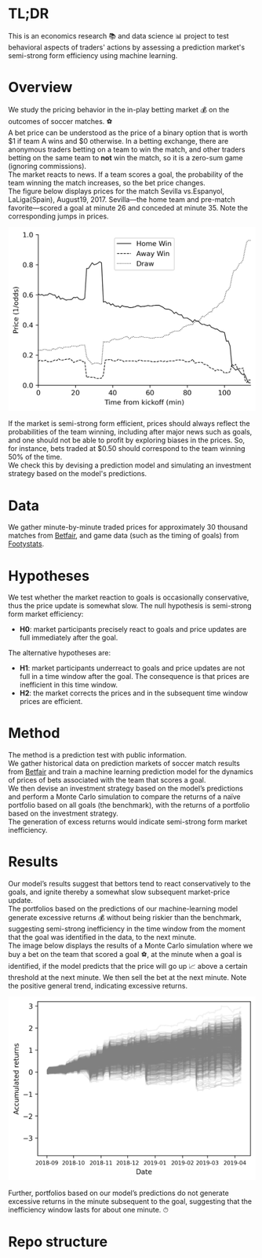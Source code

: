 # TL;DR

This is an economics research 📚 and data science 📊 project to test behavioral aspects of traders' actions by assessing a prediction market's semi-strong form efficiency using machine learning.  

# Overview
We study the pricing behavior in the in-play betting market 💰 on the outcomes of soccer matches. ⚽  
A bet price can be understood as the price of a binary option that is worth $1 if team A wins and $0 otherwise.
In a betting exchange, there are anonymous traders betting on a team to win the match, and other traders betting on the same team to **not** win the match, so it is a zero-sum game (ignoring commissions).  
The market reacts to news. If a team scores a goal, the probability of the team winning the match increases, so the bet price changes.  
The figure below displays prices for the match Sevilla vs.Espanyol, LaLiga(Spain), August19, 2017. Sevilla&mdash;the home team and pre-match favorite&mdash;scored a goal at minute 26 and conceded at minute 35. Note the corresponding jumps in prices.   

<img src="img/sevilla_espanyol.png" width="600">

If the market is semi-strong form efficient, prices should always reflect the probabilities of the team winning, including after major news such as goals, and one should not be able to profit by exploring biases in the prices. So, for instance, bets traded at $0.50 should correspond to the team winning 50% of the time.  
We check this by devising a prediction model and simulating an investment strategy based on the model's predictions.

# Data
We gather minute-by-minute traded prices for approximately 30 thousand matches from [Betfair](https://www.betfair.com), and game data (such as the timing of goals) from [Footystats](https://footystats.org/).

# Hypotheses
We test whether the market reaction to goals is occasionally conservative, thus the price update is somewhat slow. The null hypothesis is semi-strong form market efficiency:  
- **H0**: market participants precisely react to goals and price updates are full immediately after the goal.  

The alternative hypotheses are:  
- **H1**: market participants underreact to goals and price updates are not full in a time window after the goal. The consequence is that prices are inefficient in this time window.  
- **H2**: the market corrects the prices and in the subsequent time window prices are efficient. 

# Method
The method is a prediction test with public information.  
We gather historical data on prediction markets of soccer match results from [Betfair](https://www.betfair.com) and train a machine learning prediction model for the dynamics of prices of bets associated with the team that scores a goal.  
We then devise an investment strategy based on the model’s predictions and perform a Monte Carlo simulation to compare the returns of a naïve portfolio based on all goals (the benchmark), with the returns of a portfolio based on the investment strategy.  
The generation of excess returns would indicate semi-strong form market inefficiency. 
# Results
Our model’s results suggest that bettors tend to react conservatively to the goals, and ignite thereby a somewhat slow subsequent market-price update.  
The portfolios based on the predictions of our machine-learning model generate excessive returns 💰 without being riskier than the benchmark, suggesting semi-strong inefficiency in the time window from the moment that the goal was identified in the data, to the next
minute.  
The image below displays the results of a Monte Carlo simulation where we buy a bet on the team that scored a goal ⚽, at the minute when a goal is identified, if the model predicts that the price will go up 📈 above a certain threshold at the next minute. We then sell the bet at the next minute.  Note the positive general trend, indicating excessive returns.  

<img src="img/mc_result_list_t1t2_strategy_threshold0001.png" width="600">

Further, portfolios based on our model’s predictions do not generate excessive
returns in the minute subsequent to the goal, suggesting that the inefficiency window lasts
for about one minute. ⏱

# Repo structure
